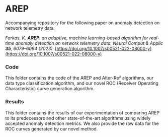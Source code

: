 # AREP
Accompanying repository for the following paper on anomaly detection on network telemetry data: 

_Farkas, K. **AREP**: an adaptive, machine learning-based algorithm for real-time anomaly detection on network telemetry data. Neural Comput & Applic **35**, 6079–6094 (2023)._ [https://doi.org/10.1007/s00521-022-08000-y](https://doi.org/10.1007/s00521-022-08000-y)


### Code
This folder contains the code of the AREP and Alter-Re² algorithms, our data type classification algorithm, and our novel ROC (Receiver Operating Characteristic) curve generation algorithm.

### Results
This folder contains the results of our experimentation of comparing AREP to its predecessors and other state-of-the-art algorithms using widely accepted anomaly detection metrics. We also provide the raw data for the ROC curves generated by our novel method. 
